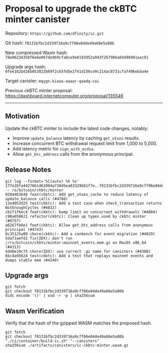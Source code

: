 # Proposal to upgrade the ckBTC minter canister

Repository: `https://github.com/dfinity/ic.git`

Git hash: `f8131bfbc2d339716a9cff06e04de49a68e5a80b`

New compressed Wasm hash: `78e06234358f6e6e067de9b9cfa0ce9e8193952a943f267986a84d90401aac01`

Upgrade args hash: `0fee102bd16b053022b69f2c65fd5e2f41d150ce9c214ac8731cfaf496ebda4e`

Target canister: `mqygn-kiaaa-aaaar-qaadq-cai`

Previous ckBTC minter proposal: https://dashboard.internetcomputer.org/proposal/135546

---

## Motivation

Update the ckBTC minter to include the latest code changes, notably:

* Improve `update_balance` latency by caching `get_utxos` results.
* Increase concurrent BTC withdrawal request limit from 1,000 to 5,000.
* Add latency metric for `sign_with_ecdsa`.
* Allow `get_btc_address` calls from the anonymous principal.

## Release Notes

```
git log --format='%C(auto) %h %s' 177e28fa4427661462004a738d5ea83329b61f7e..f8131bfbc2d339716a9cff06e04de49a68e5a80b -- rs/bitcoin/ckbtc/minter
9204403648 feat(ckbtc): Add get_utxos_cache to reduce latency of update_balance calls (#4788)
12e4053d25 test(ckbtc): Add a test case when check_transaction returns NotEnoughCycles (#4832)
cb1f1f6ec4 feat(ckbtc): bump limit on concurrent withdrawals (#4804)
c90a650621 refactor(ckbtc): Clean up types used by ckbtc minter (#4757)
a6267fb8e1 feat(ckbtc): Allow get_btc_address calls from anonymous principal (#4743)
0c35125a00 chore(ckbtc): Add a canbench for event migration (#4029)
5daf1aefd1 fix(IDX): don't run //rs/bitcoin/ckbtc/minter:mainnet_events.mem.gz on MacOS x86_64 (#4313)
4d40e10c75 chore(IDX): use correct .gz name for canisters (#4300)
6bc4a95624 test(ckbtc): Add a test that replays mainnet events and dumps stable mem (#4240)
 ```

## Upgrade args

```
git fetch
git checkout f8131bfbc2d339716a9cff06e04de49a68e5a80b
didc encode '()' | xxd -r -p | sha256sum
```

## Wasm Verification

Verify that the hash of the gzipped WASM matches the proposed hash.

```
git fetch
git checkout f8131bfbc2d339716a9cff06e04de49a68e5a80b
"./ci/container/build-ic.sh" "--canisters"
sha256sum ./artifacts/canisters/ic-ckbtc-minter.wasm.gz
```